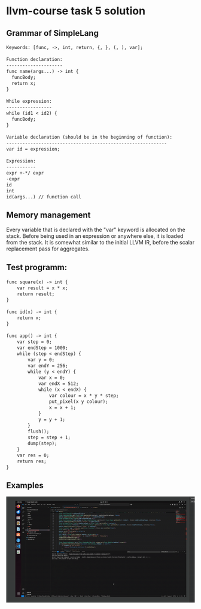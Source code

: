 # llvm-course task 5 solution

## Grammar of SimpleLang
```
Keywords: [func, ->, int, return, {, }, (, ), var];

Function declaration:
---------------------
func name(args...) -> int {
  funcBody;
  return x;
}

While expression:
-----------------
while (id1 < id2) {
  funcBody;
}

Variable declaration (should be in the beginning of function):
------------------------------------------------------------
var id = expression;

Expression:
-----------
expr +-*/ expr
-expr
id
int
id(args...) // function call
```

## Memory management
Every variable that is declared with the "var" keyword is allocated on the stack. Before being used in an expression or anywhere else, it is loaded from the stack. It is somewhat similar to the initial LLVM IR, before the scalar replacement pass for aggregates.

## Test programm:
```
func square(x) -> int {
	var result = x * x;
	return result;
}

func id(x) -> int {
	return x;
}

func app() -> int {
	var step = 0;
	var endStep = 1000;
	while (step < endStep) {
		var y = 0;
		var endY = 256;
		while (y < endY) {
			var x = 0;
			var endX = 512;
			while (x < endX) {
				var colour = x * y * step;
				put_pixel(x y colour);
				x = x + 1;
			}
			y = y + 1;
		}
		flush();
		step = step + 1;
		dump(step);
	}
	var res = 0;
	return res;
}
```

## Examples
![](https://github.com/egorshamshura/llvm-solutions/blob/main/assets/llvm-example-2.gif)